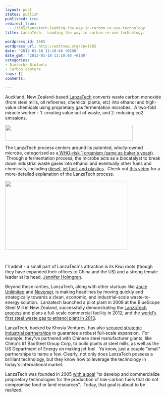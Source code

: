 ```yaml
---
layout: post
status: publish
published: true
redirect_from:
  - /1565/lanzatech-leading-the-way-in-carbon-re-use-technology
title: LanzaTech.  Leading the way in carbon re-use technology.

wordpress_id: 1565
wordpress_url: http://wattnow.org/?p=1565
date: '2012-01-18 11:10:48 +0100'
date_gmt: '2012-01-18 11:10:48 +0100'
categories:
- Biotech/ Biofuels
- Carbon capture
tags: []
comments:

---
```

<p>Auckland, New Zealand-based&nbsp;<a href="http://www.lanzatech.co.nz/">LanzaTech</a>&nbsp;converts waste carbon monoxide (from steel mills, oil refineries, chemical plants, etc) into ethanol and high-value chemicals using proprietary gas fermentation microbes. &nbsp;A two-fold miracle worker - 1. creating value out of waste, and 2. reducing co2 emissions.</p>
<p><a href="http://www.lanzatech.co.nz/"><img class="alignnone size-full wp-image-1566" title="lanzatech - logo" src="{{ 'assets/from-wordpress/uploads/2012/01/lanzatech-logo.jpg' | relative_url }}" alt="" width="412" height="51" /></a></p>
<p>The LanzaTech process centers around its patented, wholly-owned microbe, categorized as a<a href="http://www.lanzatech.co.nz/content/synthetic-biology-high-value-chemicals"> WHO-risk 1 organism (same as baker's yeast)</a>. &nbsp;Through a fermentation process, the microbe acts as a biocatalyst to break down industrial waste gases into ethanol and eventually other fuels and chemicals, including <a href="http://www.lanzatech.co.nz/content/synthetic-biology-high-value-chemicals">diesel, jet fuel, and plastics</a>. &nbsp;Check out <a href="http://vimeo.com/32805852">this video</a>&nbsp;for a more-detailed explanation of the LanzaTech process.</p>
<p><a href="http://www.lanzatech.co.nz/content/lanzatech-process"><img class="size-full wp-image-1573 " title="lanzatech - process2" src="{{ 'assets/from-wordpress/uploads/2012/01/lanzatech-process2.png' | relative_url }}" alt="" width="394" height="223" /></a></p>
<p>&nbsp;</p>
<p>I'll admit - a small part of LanzaTech's attraction is its Kiwi roots (though they have expanded their offices to China and the US) and a strong female leader at its head, <a href="http://www.lanzatech.co.nz/content/executive-team">Jennifer Holmgren</a>.</p>
<p>Beyond these rarities, LanzaTech, along with other startups like <a title="Joule Unlimited.  Liquid fuel from the sun." href="http://wattnow.org/516/joule-unlimited-liquid-fuel-from-the-sun">Joule Unlimited</a> and <a title="Novomer.  Catalyzing green chemistry." href="http://wattnow.org/799/novomer-catalyzing-green-chemistry">Novomer</a>, is making headlines by moving quickly and strategically towards a clean, economic, and industrial-scale waste-to-energy solution. &nbsp;Lanzatech launched a pilot plant in 2008 at the BlueScope Steel Mill in New Zealand, successfully demonstrating the <a href="http://www.lanzatech.co.nz/content/lanzatech-process">LanzaTech process</a> and plans a full-scale commercial facility in 2012, and the <a href="http://www.lanzatech.co.nz/sites/default/files/imce_uploads/lanzatech_brochure_0.pdf">world's first steel waste gas to ethanol plant in 2013</a>.</p>
<p>LanzaTech, backed by Khosla Ventures, has also <a href="http://www.lanzatech.co.nz/content/partnerships">secured strategic industrial partnerships</a> to guarantee a robust full-scale expansion. &nbsp;For example, they've partnered with Chinese steel manufacturer giants, like China's #1 BaoSteel Group Corp, to build plants at steel mills, as well as the US Department of Energy on making jet fuel. &nbsp;Ya know, just a couple "small" partnerships to name a few. Clearly, not only does LanzaTech possess a brilliant technology, but they know how to leverage the technology in today's international market.</p>
<p>LanzaTech was founded in 2005&nbsp;<a href="http://www.lanzatech.co.nz/content/who-we-are">with a goal</a>&nbsp;"to develop and commercialize proprietary technologies for the production of low-carbon fuels that do not compromise food or land resources". &nbsp;Today, that goal is about to be realized.</p>

